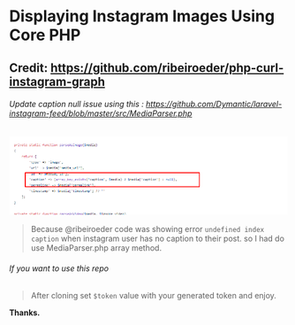 # Displaying Instagram Images Using Core PHP

## Credit: https://github.com/ribeiroeder/php-curl-instagram-graph

###### Update caption null issue using this : https://github.com/Dymantic/laravel-instagram-feed/blob/master/src/MediaParser.php
![Responsive Grid CSS](https://github.com/sakibian/instagram-feed-php/blob/main/caption-null.png?raw=true)

> Because @ribeiroeder code was showing error `undefined index caption` when instagram user has no caption to their post. so I had do use MediaParser.php array method.

###### If you want to use this repo
> After cloning set `$token` value with your generated token and enjoy.

**Thanks.**
